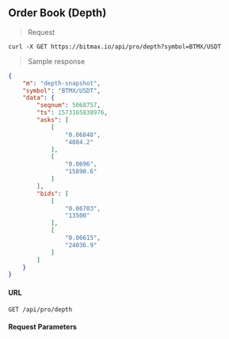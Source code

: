 ## Order Book (Depth)

> Request 

```shell
curl -X GET https://bitmax.io/api/pro/depth?symbol=BTMX/USDT
```

> Sample response 

```json
{
    "m": "depth-snapshot",
    "symbol": "BTMX/USDT",
    "data": {
        "seqnum": 5068757,
        "ts": 1573165838976,
        "asks": [
            [
                "0.06848",
                "4084.2"
            ],
            [
                "0.0696",
                "15890.6"
            ]
        ],
        "bids": [
            [
                "0.06703",
                "13500"
            ],
            [
                "0.06615",
                "24036.9"
            ]
        ]
    }
}
```

#### URL

`GET /api/pro/depth`

#### Request Parameters
